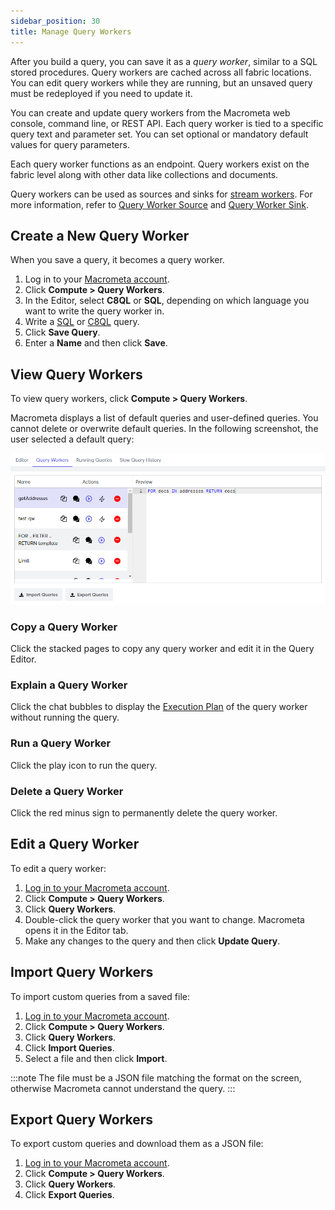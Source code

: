 ```yaml
---
sidebar_position: 30
title: Manage Query Workers
---
```


After you build a query, you can save it as a _query worker_, similar to a SQL stored procedures. Query workers are cached across all fabric locations. You can edit query workers while they are running, but an unsaved query must be redeployed if you need to update it.

You can create and update query workers from the Macrometa web console, command line, or REST API. Each query worker is tied to a specific query text and parameter set. You can set optional or mandatory default values for query parameters.

Each query worker functions as an endpoint. Query workers exist on the fabric level along with other data like collections and documents.

Query workers can be used as sources and sinks for [stream workers](../../compute/cep/). For more information, refer to [Query Worker Source](../../compute/cep/source/query-worker-source) and [Query Worker Sink](../../compute/cep/sink/query-worker-sink).

## Create a New Query Worker

When you save a query, it becomes a query worker.

1. Log in to your [Macrometa account](https://auth-play.macrometa.io/).
2. Click **Compute > Query Workers**.
3. In the Editor, select **C8QL** or **SQL**, depending on which language you want to write the query worker in.
4. Write a [SQL](../../compute/queryworkers/queries/sql/index.md) or [C8QL](../../compute/queryworkers/queries/c8ql/index.md) query.
5. Click **Save Query**.
6. Enter a **Name** and then click **Save**.

## View Query Workers

To view query workers, click **Compute > Query Workers**.

Macrometa displays a list of default queries and user-defined queries. You cannot delete or overwrite default queries. In the following screenshot, the user selected a default query:

![Query Workers](/img/queries/saved-queries.png)

### Copy a Query Worker

Click the stacked pages to copy any query worker and edit it in the Query Editor.

### Explain a Query Worker

Click the chat bubbles to display the [Execution Plan](../../compute/queryworkers/queries/running-queries.md#execution-plan) of the query worker without running the query.

### Run a Query Worker

Click the play icon to run the query.

### Delete a Query Worker

Click the red minus sign to permanently delete the query worker.

## Edit a Query Worker

To edit a query worker:

1. [Log in to your Macrometa account](https://auth-play.macrometa.io/).
1. Click **Compute > Query Workers**.
1. Click **Query Workers**.
1. Double-click the query worker that you want to change. Macrometa opens it in the Editor tab.
1. Make any changes to the query and then click **Update Query**.

## Import Query Workers

To import custom queries from a saved file:

1. [Log in to your Macrometa account](https://auth-play.macrometa.io/).
2. Click **Compute > Query Workers**.
3. Click **Query Workers**.
4. Click **Import Queries**.
5. Select a file and then click **Import**.

:::note
The file must be a JSON file matching the format on the screen, otherwise Macrometa cannot understand the query.
:::

## Export Query Workers

To export custom queries and download them as a JSON file:

1. [Log in to your Macrometa account](https://auth-play.macrometa.io/).
2. Click **Compute > Query Workers**.
3. Click **Query Workers**.
4. Click **Export Queries**.
